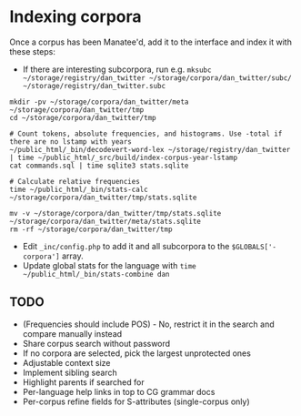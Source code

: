 # Indexing corpora

Once a corpus has been Manatee'd, add it to the interface and index it with these steps:

* If there are interesting subcorpora, run e.g. `mksubc ~/storage/registry/dan_twitter ~/storage/corpora/dan_twitter/subc/ ~/storage/registry/dan_twitter.subc`
```
mkdir -pv ~/storage/corpora/dan_twitter/meta  ~/storage/corpora/dan_twitter/tmp
cd ~/storage/corpora/dan_twitter/tmp

# Count tokens, absolute frequencies, and histograms. Use -total if there are no lstamp with years
~/public_html/_bin/decodevert-word-lex ~/storage/registry/dan_twitter | time ~/public_html/_src/build/index-corpus-year-lstamp
cat commands.sql | time sqlite3 stats.sqlite

# Calculate relative frequencies
time ~/public_html/_bin/stats-calc ~/storage/corpora/dan_twitter/tmp/stats.sqlite

mv -v ~/storage/corpora/dan_twitter/tmp/stats.sqlite ~/storage/corpora/dan_twitter/meta/stats.sqlite
rm -rf ~/storage/corpora/dan_twitter/tmp
```
* Edit `_inc/config.php` to add it and all subcorpora to the `$GLOBALS['-corpora']` array.
* Update global stats for the language with `time ~/public_html/_bin/stats-combine dan`

## TODO
* (Frequencies should include POS) - No, restrict it in the search and compare manually instead
* Share corpus search without password
* If no corpora are selected, pick the largest unprotected ones
* Adjustable context size
* Implement sibling search
* Highlight parents if searched for
* Per-language help links in top to CG grammar docs
* Per-corpus refine fields for S-attributes (single-corpus only)
